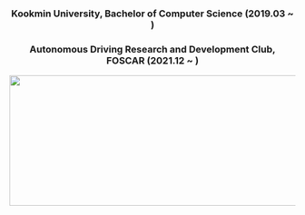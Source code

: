 <div align="center">
  <h3>Kookmin University, Bachelor of Computer Science (2019.03 ~ )</h3>   
  <h3>Autonomous Driving Research and Development Club, FOSCAR (2021.12 ~ )</h3> 
  <p align="center">
  <img src="https://github.com/Kyuhyun-Cho/kyuhyun-cho/assets/97654622/8951876d-692d-49b6-8020-86b8ce09e90a" width=600 height=230>
  </p>
</div>
